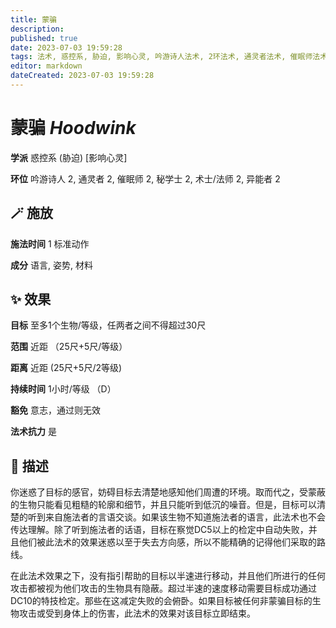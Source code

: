 ```yaml
---
title: 蒙骗
description: 
published: true
date: 2023-07-03 19:59:28
tags: 法术, 惑控系, 胁迫, 影响心灵, 吟游诗人法术, 2环法术, 通灵者法术, 催眠师法术, 秘学士法术, 术士/法师法术, 异能者法术
editor: markdown
dateCreated: 2023-07-03 19:59:28
---
```


# **蒙骗** *Hoodwink*

**学派** 惑控系 (胁迫) \[影响心灵\] 

**环位** 吟游诗人 2, 通灵者 2, 催眠师 2, 秘学士 2, 术士/法师 2, 异能者 2

## 🪄 施放

**施法时间** 1 标准动作

**成分** 语言, 姿势, 材料

## ✨ 效果 

**目标** 至多1个生物/等级，任两者之间不得超过30尺 

**范围** 近距 （25尺+5尺/等级）

**距离** 近距 (25尺+5尺/2等级)  

**持续时间** 1小时/等级 （D） 

**豁免** 意志，通过则无效

**法术抗力** 是

## 📖 描述

你迷惑了目标的感官，妨碍目标去清楚地感知他们周遭的环境。取而代之，受蒙蔽的生物只能看见粗糙的轮廓和细节，并且只能听到低沉的噪音。但是，目标可以清楚的听到来自施法者的言语交谈。如果该生物不知道施法者的语言，此法术也不会传达理解。除了听到施法者的话语，目标在察觉DC5以上的检定中自动失败，并且他们被此法术的效果迷惑以至于失去方向感，所以不能精确的记得他们采取的路线。

在此法术效果之下，没有指引帮助的目标以半速进行移动，并且他们所进行的任何攻击都被视为他们攻击的生物具有隐蔽。超过半速的速度移动需要目标成功通过DC10的特技检定。那些在这减定失败的会俯卧。如果目标被任何非蒙骗目标的生物攻击或受到身体上的伤害，此法术的效果对该目标立即结束。
    